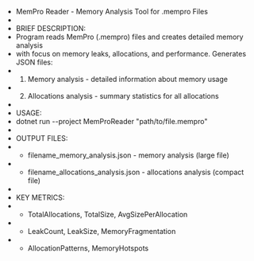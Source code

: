  * MemPro Reader - Memory Analysis Tool for .mempro Files
 * 
 * BRIEF DESCRIPTION:
 * Program reads MemPro (.mempro) files and creates detailed memory analysis
 * with focus on memory leaks, allocations, and performance. Generates JSON files:
 * 1. Memory analysis - detailed information about memory usage
 * 2. Allocations analysis - summary statistics for all allocations
 * 
 * USAGE:
 * dotnet run --project MemProReader "path/to/file.mempro"
 * 
 * OUTPUT FILES:
 * - filename_memory_analysis.json    - memory analysis (large file)
 * - filename_allocations_analysis.json - allocations analysis (compact file)
 * 
 * KEY METRICS:
 * - TotalAllocations, TotalSize, AvgSizePerAllocation
 * - LeakCount, LeakSize, MemoryFragmentation
 * - AllocationPatterns, MemoryHotspots
